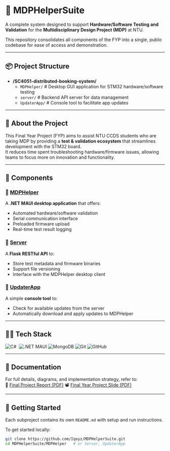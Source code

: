 # 🧰 MDPHelperSuite

A complete system designed to support **Hardware/Software Testing and Validation** for the **Multidisciplinary Design Project (MDP)** at NTU.

This repository consolidates all components of the FYP into a single, public codebase for ease of access and demonstration.

---

## 📦 Project Structure

- **/SC4051-distributed-booking-system/**
  - `MDPHelper/` # Desktop GUI application for STM32 hardware/software testing
  - `server/` # Backend API server for data management
  - `UpdaterApp/` # Console tool to facilitate app updates

---

## 🧠 About the Project

This Final Year Project (FYP) aims to assist NTU CCDS students who are taking MDP by providing a **test & validation ecosystem** that streamlines development with the STM32 board.  
It reduces time spent troubleshooting hardware/firmware issues, allowing teams to focus more on innovation and functionality.

---

## 📁 Components

### 🔹 [MDPHelper](./MDPHelper/)
A **.NET MAUI desktop application** that offers:
- Automated hardware/software validation
- Serial communication interface
- Preloaded firmware upload
- Real-time test result logging

### 🔹 [Server](./Server/)
A **Flask RESTful API** to:
- Store test metadata and firmware binaries
- Support file versioning
- Interface with the MDPHelper desktop client

### 🔹 [UpdaterApp](./UpdaterApp/)
A simple **console tool** to:
- Check for available updates from the server
- Automatically download and apply updates to MDPHelper

---

## 🧑‍💻 Tech Stack

![C#](https://img.shields.io/badge/-C%23-05122A?style=flat&logo=c-sharp&logoColor=239120)&nbsp;
![.NET MAUI](https://img.shields.io/badge/-.NET%20MAUI-05122A?style=flat&logo=dotnet&logoColor=512BD4)
![MongoDB](https://img.shields.io/badge/-MongoDB-05122A?style=flat&logo=mongodb&logoColor=47A248)
![Git](https://img.shields.io/badge/-Git-05122A?style=flat&logo=git)
![GitHub](https://img.shields.io/badge/-GitHub-05122A?style=flat&logo=github)

---

## 📄 Documentation

For full details, diagrams, and implementation strategy, refer to:  
📘 [Final Project Report (PDF)](./docs/fyp_report.pdf) 
📽️ [Final Year Project Slide (PDF)](./docs/fyp_presentation_slide.pdf) 

---

## 🚀 Getting Started

Each subproject contains its own `README.md` with setup and run instructions.

To get started locally:

```bash
git clone https://github.com/Iqoyz/MDPHelperSuite.git
cd MDPHelperSuite/MDPHelper   # or Server, UpdaterApp
